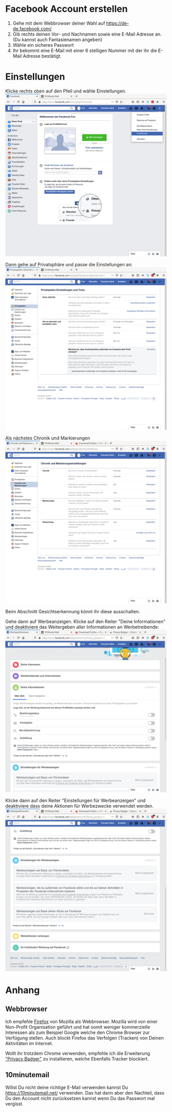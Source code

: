 # Facebook Account erstellen

 1. Gehe mit dem Webbrowser deiner Wahl auf
    https://de-de.facebook.com/
 2. Gib rechts deinen Vor- und Nachnamen sowie eine E-Mail Adresse an.
    (Du kannst auch Fantasienamen angeben)
 3. Wähle ein sicheres Passwort
 4. Ihr bekommt eine E-Mail mit einer 6 stelligen Nummer mit der ihr
    die E-Mail Adresse bestätigt.

# Einstellungen

Klicke rechts oben auf den Pfeil und wähle Einstellungen.
![](einstellungen.png)

Dann gehe auf Privatsphäre und passe die Einstellungen an:
![](einstellungen-privatsphaere.png)

Als nächstes Chronik und Markierungen
![](einstellungen-chronik.png)

Beim Abschnitt Gesichtserkennung könnt ihr diese ausschalten.

Gehe dann auf Werbeanzeigen. Klicke auf den Reiter "Deine Informationen" und
deaktiviere das Weitergeben aller Informationen an Werbetreibende:
![](einstellungen-deine-informationen.png)

Klicke dann auf den Reiter "Einstellungen für Werbeanzeigen" und
deaktiviere dass deine Aktionen für Werbezwecke verwendet werden.
![](einstellungen-werbeanzeigen.png)


# Anhang

## Webbrowser

Ich empfehle [Firefox](https://www.mozilla.org/en-US/firefox/new/) von
Mozilla als Webbrowser. Mozilla wird von einer Non-Profit Organisation
geführt und hat somit weniger kommerzielle Interessen als zum Beispiel
Google welche den Chrome Browser zur Verfügung stellen. Auch blockt
Firefox das Verfolgen (Tracken) von Deinen Aktivitäten im Internet.

Wollt ihr trotzdem Chrome verwenden, empfehle ich die Erweiterung
["Privacy Badger"](https://chrome.google.com/webstore/detail/privacy-badger/pkehgijcmpdhfbdbbnkijodmdjhbjlgp)
zu installieren, welche Ebenfalls Tracker blockiert.

## 10minutemail
Willst Du nicht deine richtige E-Mail verwenden kannst Du
https://10minutemail.net/ verwenden. Das hat dann aber den Nachteil,
dass Du den Account nicht zurücksetzen kannst wenn Du das Passwort mal
vergisst.
